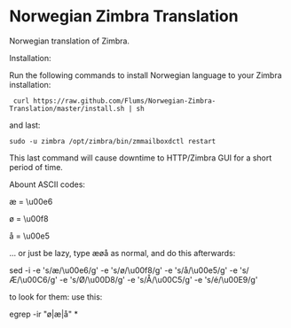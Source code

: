 # Norwegian Zimbra Translation

Norwegian translation of Zimbra.

Installation:

Run the following commands to install Norwegian language to your Zimbra installation:

```shell
 curl https://raw.github.com/Flums/Norwegian-Zimbra-Translation/master/install.sh | sh
```

and last:

```shell
sudo -u zimbra /opt/zimbra/bin/zmmailboxdctl restart
```

This last command will cause downtime to HTTP/Zimbra GUI for a short period of time.


Abount ASCII codes:

æ = \u00e6

ø = \u00f8

å = \u00e5

... or just be lazy, type æøå as normal, and do this afterwards:

sed -i -e 's/æ/\\u00e6/g' -e 's/ø/\\u00f8/g' -e 's/å/\\u00e5/g' -e 's/Æ/\\u00C6/g' -e 's/Ø/\\u00D8/g' -e 's/Å/\\u00C5/g' -e 's/é/\\u00E9/g' <FILENAME>

to look for them: use this:

egrep -ir "ø|æ|å" *


